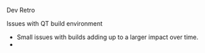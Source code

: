 Dev Retro

Issues with QT build environment
- Small issues with builds adding up to a larger impact over time.
- 